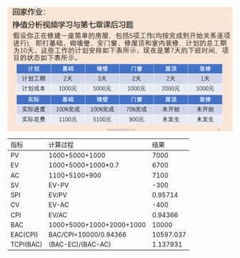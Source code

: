 ![RUNOOB 图标](./7.2_Q.PNG)

<table broder='1'>
<head>
<tr>
<td>指标</td>
<td>计算过程</td>
<td>结果</td>
</tr>
</head>
<tbody>

<tr><td>PV</td><td>1000+5000+1000</td><td>7000</td></tr>

<tr><td>EV</td><td>1000+5000+1000*0.7</td><td>6700</td></tr>

<tr><td>AC</td><td>1100+5100+900</td><td>7100</td></tr>

<tr><td>SV</td><td>EV-PV</td><td>-300</td></tr>

<tr><td>SPI</td><td>EV/PV</td><td>0.95714</td></tr>

<tr><td>CV</td><td>EV-AC</td><td>-400</td></tr>

<tr><td>CPI</td><td>EV/AC</td><td>0.94366</td></tr>

<tr><td>BAC</td><td>1000+5000+1000+2000+1000</td><td>10000</td></tr>
<tr><td>EAC(CPI)</td><td>BAC/CPI=10000/0.94366</td><td>10597.037</td></tr>

<tr><td>TCPI(BAC)</td><td>(BAC-EC)/(BAC-AC)</td><td>1.137931</td></tr>
</tbody>
</table>